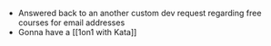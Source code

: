 - Answered back to an another custom dev request regarding free courses for email addresses
- Gonna have a [[1on1 with Kata]]